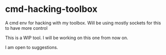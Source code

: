 # cmd-hacking-toolbox
A cmd env for hacking with my toolbox. Will be using mostly sockets for this to have more control


This is a WIP tool. I will be working on this one from now on.

I am open to suggestions.
